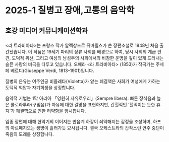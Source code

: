 # 2025-1 질병고 장애,고통의 음악학
## 호강 미디어 커뮤니케이션학과
###
<라 트라비아타>는 프랑스 작가 알렉상드르 뒤마필스가 쓴 장편소설로 1848년 처음 출간됐습니다. 이 작품은 19세기 파리의 상류 사회를 배경으로 하여, 당시 사회의 계급 편견, 도덕적 위선, 그리고 여성의 남성주의 사회에서의 비참한 운명을 깊이 있게 드러내는 슬픈 사랑의 비극을 다루고 있습니다.
오페라 <라 트라비아타> (1853)가 작곡가는 주세페 베르디(Giuseppe Verdi, 1813–1901)입니다.

질병의 은유는 여주인공 비올레타(Violetta)가 앓는 폐결핵은 사회가 여성에게 가하는 도덕적 억압과 자기희생을 상징합니다.

음악적 기법는 1막 아리아 「영원히 자유로우리」(Sempre libera): 빠른 장식음과 높은 콜로라투라(꾸밈음)가 자유에 대한 갈망을 표현하지만, 간헐적인 '헐떡이는 듯한 휴지'가 폐결핵으로 인한 허약함을 암시합니다.

임종 장면에 대해 현악기의 이어지는 반음계 하강이 쇠약해지는 감정을 조성하며, 하프의 아르페지오는 생명이 흘러가듯 묘사됩니다. 결국 오케스트라의 갑작스런 연주 중단이 죽음의 도래를 상징합니다.
